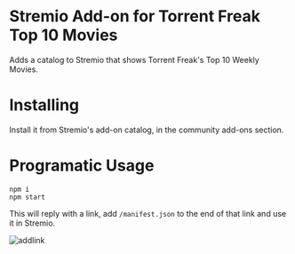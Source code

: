 # Stremio Add-on for Torrent Freak Top 10 Movies

Adds a catalog to Stremio that shows Torrent Freak's Top 10 Weekly Movies.

# Installing

Install it from Stremio's add-on catalog, in the community add-ons section.

# Programatic Usage

```
npm i
npm start
```

This will reply with a link, add `/manifest.json` to the end of that link and use it in Stremio.

![addlink](https://user-images.githubusercontent.com/1777923/43146711-65a33ccc-8f6a-11e8-978e-4c69640e63e3.png)


